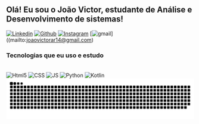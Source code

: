## Olá! Eu sou o João Victor, estudante de Análise e Desenvolvimento de sistemas!

[![Linkedin](https://img.shields.io/badge/LinkedIn-0077B5?style=for-the-badge&logo=linkedin&logoColor=white)](https://www.linkedin.com/in/joão-victor-alves-rodrigues-5b5485317/)
[![Github](https://img.shields.io/badge/GitHub-100000?style=for-the-badge&logo=github&logoColor=white)](https://github.com/Joao-VictorAR)
[![Instagram](https://img.shields.io/badge/Instagram-E4405F?style=for-the-badge&logo=instagram&logoColor=white)](https://www.instagram.com/joaov.alvs/)
[![gmail](https://img.shields.io/badge/Gmail-D14836?style=for-the-badge&logo=gmail&logoColor=white)]((mailto:joaovictorar14@gmail.com)

### Tecnologias que eu uso e estudo 

<div style="display: inline_block"><br/>
    <img align="center" alt= "Html5" src="https://img.shields.io/badge/HTML5-E34F26?style=for-the-badge&logo=html5&logoColor=white"/>
    <img align="center" alt= "CSS" src="https://img.shields.io/badge/CSS3-1572B6?style=for-the-badge&logo=css3&logoColor=white"/>
    <img align="center" alt= "JS" src="https://img.shields.io/badge/JavaScript-F7DF1E?style=for-the-badge&logo=javascript&logoColor=black"/>
    <img align="center" alt= "Python" src="https://img.shields.io/badge/Python-14354C?style=for-the-badge&logo=python&logoColor=white"/>
    <img align="center" alt= "Kotlin" src="https://img.shields.io/badge/Kotlin-0095D5?&style=for-the-badge&logo=kotlin&logoColor=white"/>
</div>

 <picture>
  <source media="(prefers-color-scheme: dark)" srcset="https://raw.githubusercontent.com/Joao-VictorAR/Joao-VictorAR/output/github-contribution-grid-snake-dark.svg">
  <source media="(prefers-color-scheme: light)" srcset="https://raw.githubusercontent.com/Joao-VictorAR/Joao-VictorAR/output/github-contribution-grid-snake.svg">
  <img alt="github contribution grid snake animation" src="https://raw.githubusercontent.com/Joao-VictorAR/Joao-VictorAR/output/github-contribution-grid-snake.svg">
</picture>
